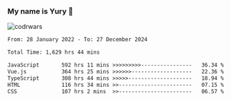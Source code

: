### My name is Yury 👋 
![codrwars](https://www.codewars.com/users/litury/badges/micro) 


<!--START_SECTION:waka-->

```txt
From: 28 January 2022 - To: 27 December 2024

Total Time: 1,629 hrs 44 mins

JavaScript       592 hrs 11 mins >>>>>>>>>----------------   36.34 %
Vue.js           364 hrs 25 mins >>>>>>-------------------   22.36 %
TypeScript       308 hrs 44 mins >>>>>--------------------   18.94 %
HTML             116 hrs 34 mins >>-----------------------   07.15 %
CSS              107 hrs 2 mins  >>-----------------------   06.57 %
```

<!--END_SECTION:waka-->

